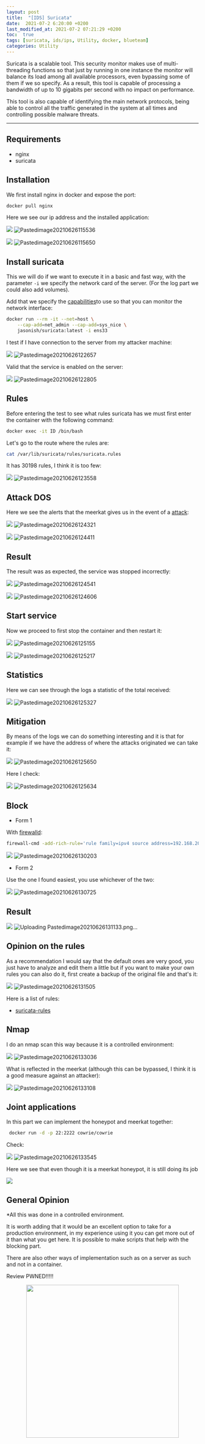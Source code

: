 ```yaml
---
layout: post
title:  "[IDS] Suricata"
date:  2021-07-2 6:20:00 +0200
last_modified_at: 2021-07-2 07:21:29 +0200
toc:  true
tags: [suricata, ids/ips, Utility, docker, blueteam]
categories: Utility
---
```



Suricata is a scalable tool. This security monitor makes use of multi-threading functions so that just by running in one instance the monitor will balance its load among all available processors, even bypassing some of them if we so specify. As a result, this tool is capable of processing a bandwidth of up to 10 gigabits per second with no impact on performance.

This tool is also capable of identifying the main network protocols, being able to control all the traffic generated in the system at all times and controlling possible malware threats.

--- 

## Requirements
* nginx
* suricata

## Installation
We first install nginx in docker and expose the port:

```bash
docker pull nginx
```

Here we see our ip address and the installed application:

![](/images_blog/img_suricata/Pastedimage20210626115536.png)
![Pastedimage20210626115536](https://user-images.githubusercontent.com/76759292/127757896-48f1a414-5512-468d-83d8-e5167a6adf86.png)


![](/images_blog/img_suricata/Pastedimage20210626115650.png)
![Pastedimage20210626115650](https://user-images.githubusercontent.com/76759292/127757901-529182f0-a6fd-4b62-928d-f160eeb7af82.png)

## Install suricata

This we will do if we want to execute it in a basic and fast way, with the parameter ```-i``` we specify the network card of the server.
(For the log part we could also add volumes).

Add that we specify the [capabilities](https://man7.org/linux/man-pages/man7/capabilities.7.html)to use so that you can monitor the network interface:

```bash
docker run --rm -it --net=host \
    --cap-add=net_admin --cap-add=sys_nice \
    jasonish/suricata:latest -i ens33
```

I test if I have connection to the server from my attacker machine: 

![](/images_blog/img_suricata/Pastedimage20210626122657.png)
![Pastedimage20210626122657](https://user-images.githubusercontent.com/76759292/127757903-ac04aa33-c54c-4fbe-bab6-35f9dc03445e.png)

Valid that the service is enabled on the server:

![](/images_blog/img_suricata/Pastedimage20210626122805.png)
![Pastedimage20210626122805](https://user-images.githubusercontent.com/76759292/127757905-42a14499-6ea5-47ac-803e-1f3d2a847f00.png)

## Rules
Before entering the test to see what rules suricata has we must first enter the container with the following command:

```bash
docker exec -it ID /bin/bash
```

Let's go to the route where the rules are:

```bash
cat /var/lib/suricata/rules/suricata.rules
```

It has 30198 rules, I think it is too few:

![](/images_blog/img_suricata/Pastedimage20210626123558.png)
![Pastedimage20210626123558](https://user-images.githubusercontent.com/76759292/127757908-9fbff0ab-4f5c-4e9a-bc0f-0e17b0b5dc85.png)

## Attack DOS

Here we see the alerts that the meerkat gives us in the event of a [attack](https://es.wikipedia.org/wiki/Ataque_de_denegaci%C3%B3n_de_servicio):

![](/images_blog/img_suricata/Pastedimage20210626124321.png)
![Pastedimage20210626124321](https://user-images.githubusercontent.com/76759292/127757912-143e05a5-5ced-4aeb-a441-d1005b1832e0.png)

![](/images_blog/img_suricata/Pastedimage20210626124411.png)
![Pastedimage20210626124411](https://user-images.githubusercontent.com/76759292/127757917-52977f83-3469-4b8e-ad94-4eaeec4d45be.png)


## Result

The result was as expected, the service was stopped incorrectly:

![](/images_blog/img_suricata/Pastedimage20210626124541.png)
![Pastedimage20210626124541](https://user-images.githubusercontent.com/76759292/127757926-3a3cb51d-761f-4196-bca4-383bd4263ce2.png)

![](/images_blog/img_suricata/Pastedimage20210626124606.png)
![Pastedimage20210626124606](https://user-images.githubusercontent.com/76759292/127757927-b2219ea8-39e3-4f15-911c-2aa2251ef558.png)

## Start service
Now we proceed to first stop the container and then restart it:

![](/images_blog/img_suricata/Pastedimage20210626125155.png)
![Pastedimage20210626125155](https://user-images.githubusercontent.com/76759292/127757931-acce329c-7a8f-451f-a899-5f0e1952af14.png)

![](/images_blog/img_suricata/Pastedimage20210626125217.png)
![Pastedimage20210626125217](https://user-images.githubusercontent.com/76759292/127757934-6378a1c0-6dd9-4d01-a6d1-44292e494101.png)

## Statistics
Here we can see through the logs a statistic of the total received:

![](/images_blog/img_suricata/Pastedimage20210626125327.png)
![Pastedimage20210626125327](https://user-images.githubusercontent.com/76759292/127757937-0329191c-917e-4714-a974-79aa82c74fbf.png)


## Mitigation
By means of the logs we can do something interesting and it is that for example if we have the address of where the attacks originated we can take it:

![](/images_blog/img_suricata/Pastedimage20210626125650.png)
![Pastedimage20210626125650](https://user-images.githubusercontent.com/76759292/127757947-d3ffd550-ca08-4a9b-bd34-931866594f04.png)

Here I check:

![](/images_blog/img_suricata/Pastedimage20210626125634.png)
![Pastedimage20210626125634](https://user-images.githubusercontent.com/76759292/127757949-4cf6baa1-ab6b-448e-9af9-83f9b9fa188e.png)

## Block 

*  Form 1

With [firewalld](https://firewalld.org/):

```bash
firewall-cmd -add-rich-rule='rule family=ipv4 source address=192.168.204.131 reject' --permanent
```

![](/images_blog/img_suricata/Pastedimage20210626130203.png)
![Pastedimage20210626130203](https://user-images.githubusercontent.com/76759292/127757955-1330a9c3-b3d2-4a5d-aa7d-b683cb0f02ac.png)

* Form 2

Use the one I found easiest, you use whichever of the two:

![](/images_blog/img_suricata/Pastedimage20210626130725.png)
![Pastedimage20210626130725](https://user-images.githubusercontent.com/76759292/127757960-4bf158ac-3ecd-4780-aa73-103715b6d7b4.png)

## Result

![](/images_blog/img_suricata/Pastedimage20210626131133.png)
![Uploading Pastedimage20210626131133.png…]()

## Opinion on the rules

As a recommendation I would say that the default ones are very good, you just have to analyze and edit them a little but if you want to make your own rules you can also do it, first create a backup of the original file and that's it:

![](/images_blog/img_suricata/Pastedimage20210626131505.png)
![Pastedimage20210626131505](https://user-images.githubusercontent.com/76759292/127757966-9b479fd3-65a8-4352-8b03-198d1b1abc7c.png)

Here is a list of rules:
* [suricata-rules](https://github.com/lrvy/suricata-rules/blob/master/suricata-ids.rules)

## Nmap
I do an nmap scan this way because it is a controlled environment:

![](/images_blog/img_suricata/Pastedimage20210626133036.png)
![Pastedimage20210626133036](https://user-images.githubusercontent.com/76759292/127757972-13af9085-166a-434f-a2d8-7b71e2d13645.png)

What is reflected in the meerkat (although this can be bypassed, I think it is a good measure against an attacker):

![](/images_blog/img_suricata/Pastedimage20210626133108.png)
![Pastedimage20210626133108](https://user-images.githubusercontent.com/76759292/127757971-1cc9cf15-0547-4eeb-b158-998bfda78018.png)

## Joint applications
In this part we can implement the honeypot and meerkat together:

```bash
 docker run -d -p 22:2222 cowrie/cowrie
```

Check:

![](/images_blog/img_suricata/Pastedimage20210626133545.png)
![Pastedimage20210626133545](https://user-images.githubusercontent.com/76759292/127757975-58203751-0c12-45ab-98b0-b454bca3c50f.png)

Here we see that even though it is a meerkat honeypot, it is still doing its job

![](/images_blog/img_suricata/Pastedimage20210626133749.png)


## General Opinion

*All this was done in a controlled environment.

It is worth adding that it would be an excellent option to take for a production environment, in my experience using it you can get more out of it than what you get here. It is possible to make scripts that help with the blocking part.

There are also other ways of implementation such as on a server as such and not in a container.

Review PWNED!!!!!


<p align="center">
<img src="https://tenor.com/view/timone-lion-king-hula-dance-gif-5602013.gif" width="400" height="400" />
</p>

